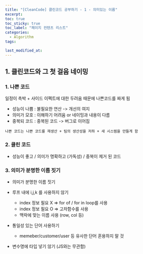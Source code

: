 ```yaml
---
title: "[CleanCode] 클린코드 공부하기 - 1 - 의미있는 이름"
excerpt:
toc: true
toc_sticky: true
toc_label: "페이지 컨텐츠 리스트"
categories:
  - Algorithm
tags:

last_modified_at:
---
```


## **1. 클린코드와 그 첫 걸음 네이밍**

### 1. 나쁜 코드

일정이 촉박 + 사이드 이펙트에 대한 두려움 때문에 나쁜코드를 짜게 됨

- 성능이 나쁨 : 불필요한 연산 -> 개선의 여지
- 의미가 모호 : 이해하기 어려움 or 네이밍과 내용이 다름
- 중복되 코드 : 중복된 코드 -> 버그로 이어짐

`나쁜 코드는 나쁜 코드를 재생산 + 팀의 생산성을 저하 + 새 시스템을 만들게 함`

### 2. 클린 코드

- 성능이 좋고 / 의미가 명확하고 (가독성) / 중복이 제거 된 코드

### 3. 의미가 분명한 이름 짓기

- 의미가 분명한 이름 짓기

- 루프 내에 i,j,k 를 사용하지 않기

  - index 정보 필요 X => for of / for in loop를 사용
  - index 정보 필요 O => 고차함수를 사용
  - 맥락에 맞는 이름 사용 (row, col 등)

- 통일성 있는 단어 사용하기

  - memeber/customer/user 등 유사한 단어 혼용하지 말 것

- 변수명에 타입 넣기 않기 (JS와는 무관함)
